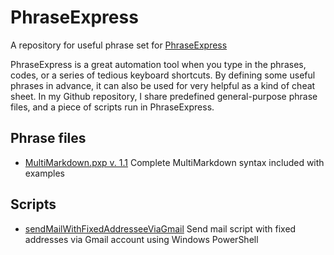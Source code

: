 # PhraseExpress
A repository for useful phrase set for [PhraseExpress](http://www.phraseexpress.com/)

PhraseExpress is a great automation tool when you type in the phrases, codes, or a series of tedious keyboard shortcuts. By defining some useful phrases in advance, it can also be used for very helpful as a kind of cheat sheet. In my Github repository, I share predefined general-purpose phrase files, and a piece of scripts run in PhraseExpress. 

## Phrase files
* [MultiMarkdown.pxp v. 1.1](https://github.com/taehoon-kim/PhraseExpress/raw/master/MultiMarkdown.pxp)
    Complete MultiMarkdown syntax included with examples 


## Scripts
* [sendMailWithFixedAddresseeViaGmail](https://github.com/taehoon-kim/PhraseExpress/blob/master/sendMailWithFixedAddresseeViaGmail.md)
    Send mail script with fixed addresses via Gmail account using Windows PowerShell
